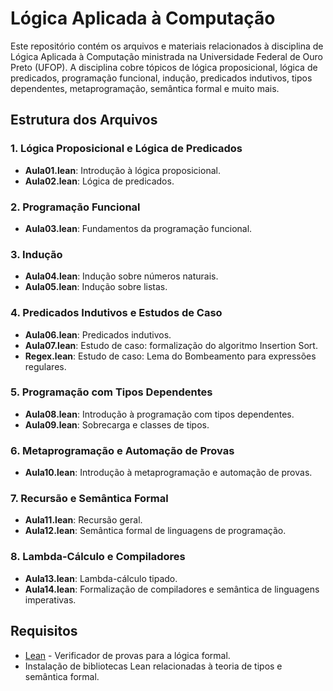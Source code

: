 # Lógica Aplicada à Computação

Este repositório contém os arquivos e materiais relacionados à disciplina de Lógica Aplicada à Computação ministrada na Universidade Federal de Ouro Preto (UFOP). A disciplina cobre tópicos de lógica proposicional, lógica de predicados, programação funcional, indução, predicados indutivos, tipos dependentes, metaprogramação, semântica formal e muito mais.

## Estrutura dos Arquivos

### 1. Lógica Proposicional e Lógica de Predicados
- **Aula01.lean**: Introdução à lógica proposicional.
- **Aula02.lean**: Lógica de predicados.

### 2. Programação Funcional
- **Aula03.lean**: Fundamentos da programação funcional.

### 3. Indução
- **Aula04.lean**: Indução sobre números naturais.
- **Aula05.lean**: Indução sobre listas.

### 4. Predicados Indutivos e Estudos de Caso
- **Aula06.lean**: Predicados indutivos.
- **Aula07.lean**: Estudo de caso: formalização do algoritmo Insertion Sort.
- **Regex.lean**: Estudo de caso: Lema do Bombeamento para expressões regulares.

### 5. Programação com Tipos Dependentes
- **Aula08.lean**: Introdução à programação com tipos dependentes.
- **Aula09.lean**: Sobrecarga e classes de tipos.

### 6. Metaprogramação e Automação de Provas
- **Aula10.lean**: Introdução à metaprogramação e automação de provas.

### 7. Recursão e Semântica Formal
- **Aula11.lean**: Recursão geral.
- **Aula12.lean**: Semântica formal de linguagens de programação.

### 8. Lambda-Cálculo e Compiladores
- **Aula13.lean**: Lambda-cálculo tipado.
- **Aula14.lean**: Formalização de compiladores e semântica de linguagens imperativas.

## Requisitos

- [Lean](https://leanprover.github.io/) - Verificador de provas para a lógica formal.
- Instalação de bibliotecas Lean relacionadas à teoria de tipos e semântica formal.
